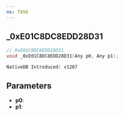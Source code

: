 ```yaml
---
ns: TASK
---
```

## _0xE01C8DC8EDD28D31

```c
// 0xE01C8DC8EDD28D31
void _0xE01C8DC8EDD28D31(Any p0, Any p1);
```

```
NativeDB Introduced: v1207
```

## Parameters
* **p0**:
* **p1**:
